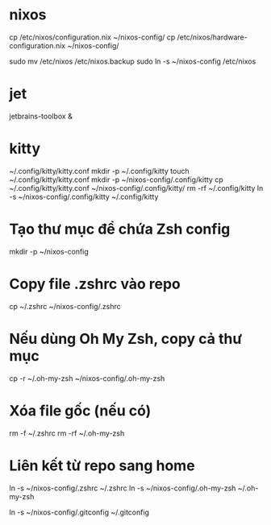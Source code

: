 # nixos
cp /etc/nixos/configuration.nix ~/nixos-config/
cp /etc/nixos/hardware-configuration.nix ~/nixos-config/

sudo mv /etc/nixos /etc/nixos.backup
sudo ln -s ~/nixos-config /etc/nixos

# jet
jetbrains-toolbox &


# kitty
~/.config/kitty/kitty.conf
mkdir -p ~/.config/kitty
touch ~/.config/kitty/kitty.conf
mkdir -p ~/nixos-config/.config/kitty
cp ~/.config/kitty/kitty.conf ~/nixos-config/.config/kitty/
rm -rf ~/.config/kitty
ln -s ~/nixos-config/.config/kitty ~/.config/kitty



# Tạo thư mục để chứa Zsh config
mkdir -p ~/nixos-config

# Copy file .zshrc vào repo
cp ~/.zshrc ~/nixos-config/.zshrc

# Nếu dùng Oh My Zsh, copy cả thư mục
cp -r ~/.oh-my-zsh ~/nixos-config/.oh-my-zsh


# Xóa file gốc (nếu có)
rm -f ~/.zshrc
rm -rf ~/.oh-my-zsh

# Liên kết từ repo sang home
ln -s ~/nixos-config/.zshrc ~/.zshrc
ln -s ~/nixos-config/.oh-my-zsh ~/.oh-my-zsh



ln -s  ~/nixos-config/.gitconfig ~/.gitconfig 